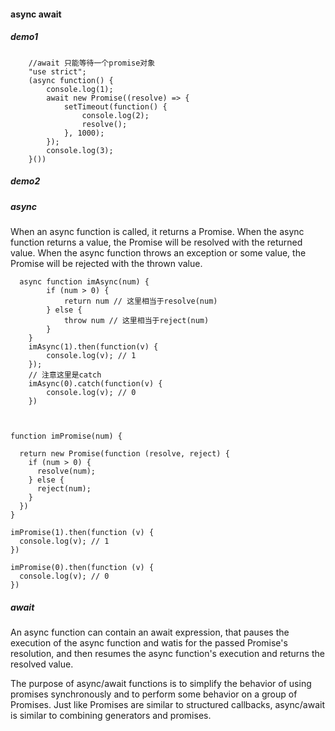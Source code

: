 #### async await

##### demo1

``` 
    //await 只能等待一个promise对象
    "use strict";
    (async function() {
        console.log(1);
        await new Promise((resolve) => {
            setTimeout(function() {
                console.log(2);
                resolve();
            }, 1000);
        });
        console.log(3);
    }())
```

##### demo2
##### async
When an async function is called, it returns a Promise. When the async function returns a value, the Promise will be resolved with the returned value. When the async function throws an exception or some value, the Promise will be rejected with the thrown value.
```
  async function imAsync(num) {
        if (num > 0) {
            return num // 这里相当于resolve(num)
        } else {
            throw num // 这里相当于reject(num)
        }
    }
    imAsync(1).then(function(v) {
        console.log(v); // 1
    });
    // 注意这里是catch
    imAsync(0).catch(function(v) {
        console.log(v); // 0
    })
    
    
```
```
function imPromise(num) {

  return new Promise(function (resolve, reject) {
    if (num > 0) {
      resolve(num);
    } else {
      reject(num);
    }
  })
}

imPromise(1).then(function (v) {
  console.log(v); // 1
})

imPromise(0).then(function (v) {
  console.log(v); // 0
})

```

##### await
An async function can contain an await expression, that pauses the execution of the async function and watis for the passed Promise's resolution, and then resumes the async function's execution and returns the resolved value.

The purpose of async/await functions is to simplify the behavior of using promises synchronously and to perform some behavior on a group of Promises. Just like Promises are similar to structured callbacks, async/await is similar to combining generators and promises.

